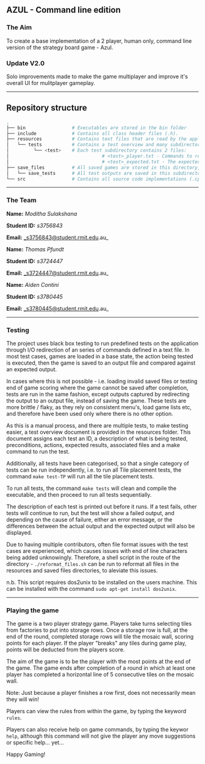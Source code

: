 ## AZUL - Command line edition

### The Aim
To create a base implementation of a 2 player, human only, command line version of the strategy board game - Azul.

### Update V2.0
Solo improvements made to make the game multiplayer and improve it's overall UI for mulitplayer gameplay.

---
## Repository structure
``` sh
.
├── bin                 # Executables are stored in the bin folder
├── include             # Contains all class header files (.h).
├── resources           # Contains text files that are read by the application, i.e. help, rules and credits
│   └── tests           # Contains a test overview and many subdirectories for black box testing.
│         └── <test>    # Each test subdirectory contains 2 files:
│                                  # <test>_player.txt - Commands to redirect as input into the application.
│                                  # <test>_expected.txt - The expected output of the test.
├── save_files          # All saved games are stored in this directory, including inputs to be loaded for testing.
│   └── save_tests      # All test outputs are saved in this subdirectory.
└── src                 # Contains all source code implementations (.cpp) for the game.
```

---
### The Team
**Name:** _Moditha Sulakshana_

**Student ID:** _s3756843_

**Email:** _s3756843@student.rmit.edu.au_

**Name:** _Thomas Pfundt_

**Student ID:** _s3724447_

**Email:** _s3724447@student.rmit.edu.au_

**Name:** _Aiden Contini_

**Student ID:** _s3780445_

**Email:** _s3780445@student.rmit.edu.au_

---
### Testing
The project uses black box testing to run predefined tests on the application through I/O redirection of an series of
commands defined in a text file. In most test cases, games are loaded in a base state, the action being tested is 
executed, then the game is saved to an output file and compared against an expected output.

In cases where this is not possible - i.e. loading invalid saved files or testing end of game scoring where the game
cannot be saved after completion, tests are run in the same fashion, except outputs captured by redirecting the output
to an output file, instead of saving the game. These tests are more brittle / flaky, as they rely on consistent menu's,
load game lists etc, and therefore have been used only where there is no other option.

As this is a manual process, and there are multiple tests, to make testing easier, a test overview document is provided
in the resources folder. This document assigns each test an ID, a description of what is being tested, preconditions,
actions, expected results, associated files and a make command to run the test.

Additionally, all tests have been categorised, so that a single category of tests can be run independently, i.e. to 
run all Tile placement tests, the command ```make test-TP``` will run all the tile placement tests.

To run all tests, the command ```make tests``` will clean and compile the executable, and then proceed to run all tests
sequentially.

The description of each test is printed out before it runs. If a test fails, other tests will continue to run, but
the test will show a failed output, and depending on the cause of failure, either an error message, or the differences
between the actual output and the expected output will also be displayed.

Due to having multiple contributors, often file format issues with the test cases are experienced, which causes issues
with end of line characters being added unknowingly. Therefore, a shell script in the route of the directory - 
```./reformat_files.sh``` can be run to reformat all files in the resources and saved files directories, to aleviate 
this issues.

n.b. This script requires dos2unix to be installed on the users machine. This can be installed with the command 
```sudo apt-get install dos2unix```.

---
### Playing the game
The game is a two player strategy game. Players take turns selecting tiles from factories to put into storage rows.
Once a storage row is full, at the end of the round, completed storage rows will tile the mosaic wall, scoring points
for each player. If the player "breaks" any tiles during game play, points will be deducted from the players score.

The aim of the game is to be the player with the most points at the end of the game. The game ends after completion 
of a round in which at least one player has completed a horizontal line of 5 consecutive tiles on the mosaic wall.

Note: Just because a player finishes a row first, does not necessarily mean they will win!

Players can view the rules from within the game, by typing the keyword ```rules```.

Players can also receive help on game commands, by typing the keywor ```help```, although this command will not give
the player any move suggestions or specific help... yet...

Happy Gaming!
